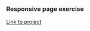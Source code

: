 ### Responsive page exercise
[Link to project](https://romain-grandjean.github.io/navigation-menu/)
